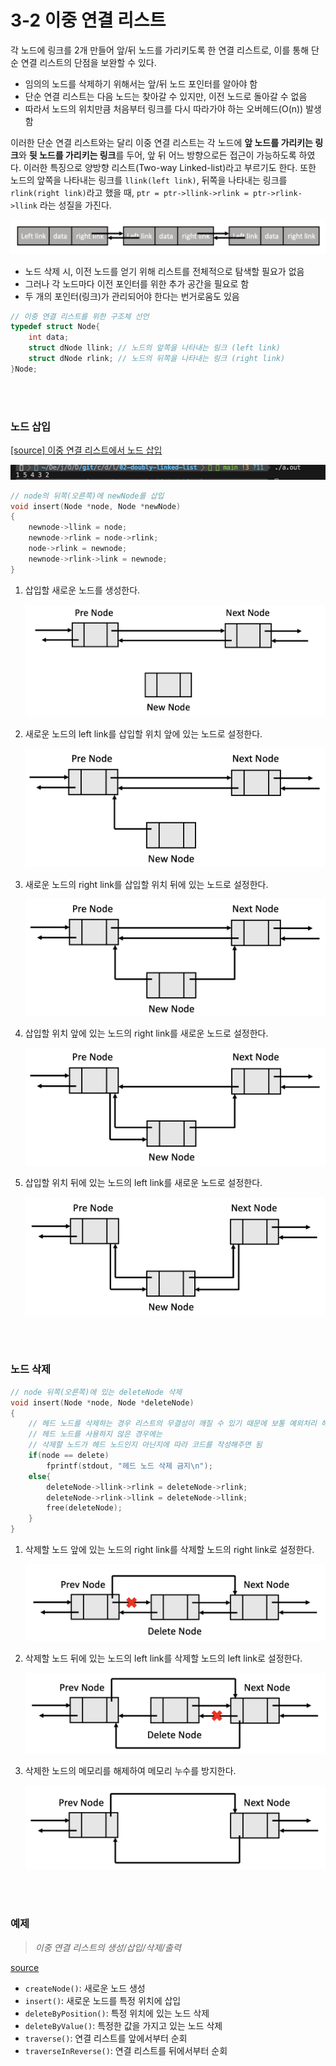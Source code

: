 # 3-2 이중 연결 리스트

각 노드에 링크를 2개 만들어 앞/뒤 노드를 가리키도록 한 연결 리스트로, 이를 통해 단순 연결 리스트의 단점을 보완할 수 있다.

- 임의의 노드를 삭제하기 위해서는 앞/뒤 노드 포인터를 알아야 함
- 단순 연결 리스트는 다음 노드는 찾아갈 수 있지만, 이전 노드로 돌아갈 수 없음
- 따라서 노드의 위치만큼 처음부터 링크를 다시 따라가야 하는 오버헤드(O(n)) 발생함

이러한 단순 연결 리스트와는 달리 이중 연결 리스트는 각 노드에 **앞 노드를 가리키는 링크**와 **뒷 노드를 가리키는 링크**를 두어, 앞 뒤 어느 방향으로든 접근이 가능하도록 하였다. 이러한 특징으로 양방향 리스트(Two-way Linked-list)라고 부르기도 한다. 또한 노드의 앞쪽을 나타내는 링크를 `llink(left link)`, 뒤쪽을 나타내는 링크를 `rlink(right link)`라고 했을 때, `ptr = ptr->llink->rlink = ptr->rlink->llink` 라는 성질을 가진다.

![img](./img/doubly_linked_list.png)

- 노드 삭제 시, 이전 노드를 얻기 위해 리스트를 전체적으로 탐색할 필요가 없음
- 그러나 각 노드마다 이전 포인터를 위한 추가 공간을 필요로 함
- 두 개의 포인터(링크)가 관리되어야 한다는 번거로움도 있음

```c
// 이중 연결 리스트를 위한 구조체 선언
typedef struct Node{
    int data;
    struct dNode llink; // 노드의 앞쪽을 나타내는 링크 (left link)
    struct dNode rlink; // 노드의 뒤쪽을 나타내는 링크 (right link)
}Node;
```

<br><br>

### 노드 삽입

[[source] 이중 연결 리스트에서 노드 삽입](./insert.c)  

![img](./img/insert_c_result.png)

```c
// node의 뒤쪽(오른쪽)에 newNode를 삽입
void insert(Node *node, Node *newNode)
{
    newnode->llink = node;
    newnode->rlink = node->rlink;
    node->rlink = newnode;
    newnode->rlink->link = newnode;
}
```

1. 삽입할 새로운 노드를 생성한다.

    ![img](./img/insert1.png)

2. 새로운 노드의 left link를 삽입할 위치 앞에 있는 노드로 설정한다.

    ![img](./img/insert2.png)

3. 새로운 노드의 right link를 삽입할 위치 뒤에 있는 노드로 설정한다.

    ![img](./img/insert3.png)

4. 삽입할 위치 앞에 있는 노드의 right link를 새로운 노드로 설정한다.

    ![img](./img/insert4.png)

5. 삽입할 위치 뒤에 있는 노드의 left link를 새로운 노드로 설정한다.

    ![img](./img/insert5.png)


<br><br>

### 노드 삭제

```c
// node 뒤쪽(오른쪽)에 있는 deleteNode 삭제
void insert(Node *node, Node *deleteNode)
{
    // 헤드 노드를 삭제하는 경우 리스트의 무결성이 깨질 수 있기 때문에 보통 예외처리 해줌
    // 헤드 노드를 사용하지 않은 경우에는
    // 삭제할 노드가 헤드 노드인지 아닌지에 따라 코드를 작성해주면 됨
    if(node == delete)
        fprintf(stdout, "헤드 노드 삭제 금지\n");
    else{
        deleteNode->llink->rlink = deleteNode->rlink;
        deleteNode->rlink->llink = deleteNode->llink;
        free(deleteNode);
    }
}
```

1. 삭제할 노드 앞에 있는 노드의 right link를 삭제할 노드의 right link로 설정한다.

    ![img](./img/delete1.png)

2. 삭제할 노드 뒤에 있는 노드의 left link를 삭제할 노드의 left link로 설정한다.

    ![img](./img/delete2.png)

3. 삭제한 노드의 메모리를 해제하여 메모리 누수를 방지한다.

    ![img](./img/delete3.png)

<br><br>

### 예제

> *이중 연결 리스트의 생성/삽입/삭제/출력*

[source](./doubly_linked_list.c)

- `createNode()`: 새로운 노드 생성
- `insert()`: 새로운 노드를 특정 위치에 삽입
- `deleteByPosition()`: 특정 위치에 있는 노드 삭제
- `deleteByValue()`: 특정한 값을 가지고 있는 노드 삭제
- `traverse()`: 연결 리스트를 앞에서부터 순회
- `traverseInReverse()`: 연결 리스트를 뒤에서부터 순회